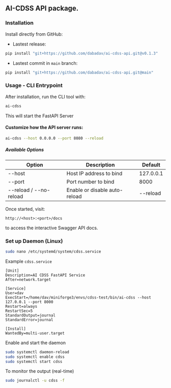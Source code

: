 ## AI-CDSS API package.

### Installation

Install directly from GitHub:

- Lastest release:

```bash
pip install "git+https://github.com/dabadav/ai-cdss-api.git@v0.1.3"
```

- Lastest commit in `main` branch:

```bash
pip install "git+https://github.com/dabadav/ai-cdss-api.git@main"
```

### Usage - CLI Entrypoint

After installation, run the CLI tool with:

```bash
ai-cdss
```
This will start the FastAPI Server

#### Customize how the API server runs:
```bash
ai-cdss --host 0.0.0.0 --port 8080 --reload
```

##### Available Options

Option | Description | Default
-- | -- | --
--host | Host IP address to bind | 127.0.0.1
--port | Port number to bind | 8000
--reload / --no-reload | Enable or disable auto-reload | --reload

Once started, visit:
```
http://<host>:<port>/docs
```
to access the interactive Swagger API docs.

### Set up Daemon (Linux)

```bash
sudo nano /etc/systemd/system/cdss.service
```

Example `cdss.service`

```
[Unit]
Description=AI CDSS FastAPI Service
After=network.target

[Service]
User=dav
ExecStart=/home/dav/miniforge3/envs/cdss-test/bin/ai-cdss --host 127.0.0.1 --port 8000
Restart=always
RestartSec=5
StandardOutput=journal
StandardError=journal

[Install]
WantedBy=multi-user.target
```

Enable and start the daemon

```bash
sudo systemctl daemon-reload
sudo systemctl enable cdss
sudo systemctl start cdss
```

To monitor the output (real-time)

```bash
sudo journalctl -u cdss -f
```


